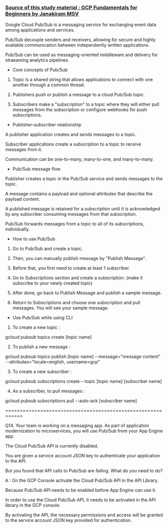### [Source of this study material : GCP Fundamentals for Beginners by Janakiram MSV](https://www.udemy.com/course/google-cloud-platform-gcp-fundamentals-for-beginners/)


Google Cloud Pub/Sub is a messaging service for exchanging event data among applications and services.

Pub/Sub decouple senders and receivers, allowing for secure and highly available communication 
between independently written applications.

Pub/Sub can be used as messaging-oriented middleware and delivery for straeaming analytics pipelines.

* Core concepts of Pub/Sub

1) Topic is a shared string that allows applications to connect with one another through a common thread.

2) Publishers push or publish a message to a cloud Pub/Sub topic.

3) Subscribers make a "subscription" to a topic where they will either pull messages from the subscription
or configure webhooks for push subscriptions.

* Publisher-subscriber relationship

A publisher application creates and sends messages to a topic.

Subscriber applications create a subscription to a topic to receive messages from it.

Communication can be one-to-many, many-to-one, and many-to-many.

* Pub/Sub message flow

Publisher creates a topic in the Pub/Sub service and sends messages to the topic.

A message contains a payload and optional attributes that describe the payload content.

A published message is retained for a subscription until it is acknowledged by any subscriber
consuming messages from that subscription.

Pub/Sub forwards messages from a topic to all of its subscriptions, individually.

* How to use Pub/Sub

1) Go to Pub/Sub and create a topic.

2) Then, you can manually publish message by "Publish Message".

3) Before that, you first need to create at least 1 subscriber.

4) Go to Subscriptions section and create a subscription. (make it subscribe to your newly created topic)

5) After done, go back to Publish Message and publish a sample message.

6) Return to Subscriptions and choose one subscription and pull messages. You will see your sample message.


* Use Pub/Sub while using CLI

1) To create a new topic :

gcloud pubsub topics create [topic name]

2) To publish a new message :

gcloud pubsub topics publish [topic name] --message="message content" --attributes="locale=english, username=gcp"

3) To create a new subscriber :

gcloud pubsub subscriptions create --topic [topic name] [subscriber name]

4) As a subscriber, to pull messages :

gcloud pubsub subscriptions pull --auto-ack [subscriber name]


============================================================


Q14. Your team is working on a messaging app.
As part of application modernization to microservices, you will use Pub/Sub from your App Engine app.

The Cloud Pub/Sub API is currently disabled. 

You are given a service account JSON key to authenticate your application to the API.

But you found that API calls to Pub/Sub are failing.
What do you need to do?

A : On the GCP Console activate the Cloud Pub/Sub API in the API Library.

Because Pub/Sub API needs to be enabled before App Engine can use it.

In order to use the Cloud Pub/Sub API, it needs to be activated in the API library in the GCP console.

By activating the API, the necessary permissions and access will be granted to the service account JSON key provided for authentication.

